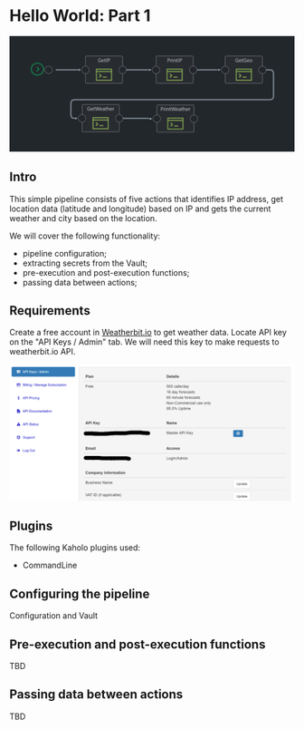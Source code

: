# Hello World: Part 1

![hello_world_part1](../images/hello_world_part1.png)

## Intro

This simple pipeline consists of five actions that identifies IP address, get location data (latitude and longitude) based on IP and gets the current weather and city based on the location.

We will cover the following functionality:  

* pipeline configuration;  
* extracting secrets from the Vault;  
* pre-execution and post-execution functions;  
* passing data between actions;  

## Requirements

Create a free account in [Weatherbit.io](https://www.weatherbit.io/) to get weather data. Locate API key on the "API Keys / Admin" tab. We will need this key to make requests to weatherbit.io API.

![hello_world_part1](../images/weatherbit.png)

## Plugins

The following Kaholo plugins used:  

* CommandLine

## Configuring the pipeline

Configuration and Vault

## Pre-execution and post-execution functions

TBD

## Passing data between actions

TBD
